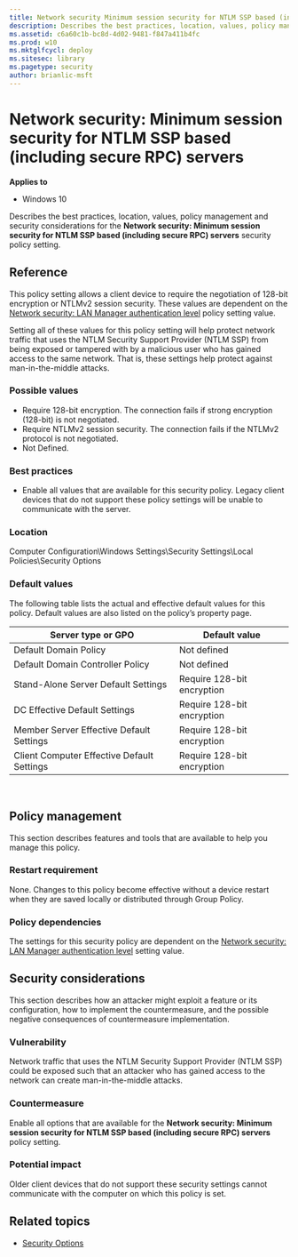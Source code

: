 ```yaml
---
title: Network security Minimum session security for NTLM SSP based (including secure RPC) servers (Windows 10)
description: Describes the best practices, location, values, policy management and security considerations for the Network security Minimum session security for NTLM SSP based (including secure RPC) servers security policy setting.
ms.assetid: c6a60c1b-bc8d-4d02-9481-f847a411b4fc
ms.prod: w10
ms.mktglfcycl: deploy
ms.sitesec: library
ms.pagetype: security
author: brianlic-msft
---
```


# Network security: Minimum session security for NTLM SSP based (including secure RPC) servers

**Applies to**
-   Windows 10

Describes the best practices, location, values, policy management and security considerations for the **Network security: Minimum session security for NTLM SSP based (including secure RPC) servers** security policy setting.

## Reference

This policy setting allows a client device to require the negotiation of 128-bit encryption or NTLMv2 session security. These values are dependent on the [Network security: LAN Manager authentication level](network-security-lan-manager-authentication-level.md) policy setting value.

Setting all of these values for this policy setting will help protect network traffic that uses the NTLM Security Support Provider (NTLM SSP) from being exposed or tampered with by a malicious user who has gained access to the same network. That is, these settings help protect against man-in-the-middle attacks.

### Possible values

-   Require 128-bit encryption. The connection fails if strong encryption (128-bit) is not negotiated.
-   Require NTLMv2 session security. The connection fails if the NTLMv2 protocol is not negotiated.
-   Not Defined.

### Best practices

-   Enable all values that are available for this security policy. Legacy client devices that do not support these policy settings will be unable to communicate with the server.

### Location

Computer Configuration\\Windows Settings\\Security Settings\\Local Policies\\Security Options

### Default values

The following table lists the actual and effective default values for this policy. Default values are also listed on the policy’s property page.

| Server type or GPO | Default value |
| - | - |
| Default Domain Policy | Not defined| 
| Default Domain Controller Policy| Not defined| 
| Stand-Alone Server Default Settings | Require 128-bit encryption| 
| DC Effective Default Settings | Require 128-bit encryption| 
| Member Server Effective Default Settings | Require 128-bit encryption| 
| Client Computer Effective Default Settings | Require 128-bit encryption| 
 
## Policy management

This section describes features and tools that are available to help you manage this policy.

### Restart requirement

None. Changes to this policy become effective without a device restart when they are saved locally or distributed through Group Policy.

###  Policy dependencies

The settings for this security policy are dependent on the [Network security: LAN Manager authentication level](network-security-lan-manager-authentication-level.md) setting value.

## Security considerations

This section describes how an attacker might exploit a feature or its configuration, how to implement the countermeasure, and the possible negative consequences of countermeasure implementation.

### Vulnerability

Network traffic that uses the NTLM Security Support Provider (NTLM SSP) could be exposed such that an attacker who has gained access to the network can create man-in-the-middle attacks.

### Countermeasure

Enable all options that are available for the **Network security: Minimum session security for NTLM SSP based (including secure RPC) servers** policy setting.

### Potential impact

Older client devices that do not support these security settings cannot communicate with the computer on which this policy is set.

## Related topics

- [Security Options](security-options.md)
